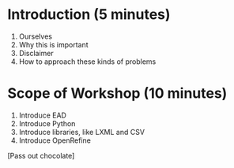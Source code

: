 Introduction (5 minutes)
============

  1. Ourselves
  2. Why this is important
  3. Disclaimer
  4. How to approach these kinds of problems
  
Scope of Workshop (10 minutes)
=================

  1. Introduce EAD
  2. Introduce Python
  3. Introduce libraries, like LXML and CSV
  4. Introduce OpenRefine
  
[Pass out chocolate]

